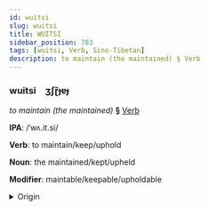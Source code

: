 ```yaml
---
id: wuitsi
slug: wuitsi
title: WUİTSİ
sidebar_position: 783
tags: [wuitsi, Verb, Sino-Tibetan]
description: to maintain (the maintained) § Verb
---
```


### wuitsi&emsp;<span kind="abugida">ʒʃɽ̆ɟɐɟ</span>

*to maintain (the maintained)* **§** [Verb](../../tags/Verb)

**IPA**: /ˈwʌ.it.si/

**Verb**: to maintain/keep/uphold

**Noun**: the maintained/kept/upheld

**Modifier**: maintable/keepable/upholdable

<details>
    <summary>Origin</summary>
    Cantonese 維持 wai4 ci4 /wɐi̯.tsʰiː/<br/>
    <em>Sino-Tibetan Language Family</em>
</details>